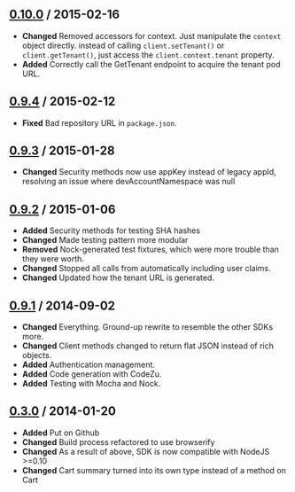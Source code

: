 [0.10.0](https://github.com/Mozu/mozu-node-sdk/releases/tag/v0.10.0) / 2015-02-16
-------------------------------------------------------------------------------------
*   **Changed** Removed accessors for context. Just manipulate the `context` object directly. instead of calling `client.setTenant()` or `client.getTenant()`, just access the `client.context.tenant` property.
*   **Added** Correctly call the GetTenant endpoint to acquire the tenant pod URL.

[0.9.4](https://github.com/Mozu/mozu-javascript-sdk/releases/tag/v0.9.4) / 2015-02-12
-------------------------------------------------------------------------------------
*   **Fixed** Bad repository URL in `package.json`.

[0.9.3](https://github.com/Mozu/mozu-javascript-sdk/releases/tag/v0.9.3) / 2015-01-28
-------------------------------------------------------------------------------------

*   **Changed** Security methods now use appKey instead of legacy appId, resolving an issue where devAccountNamespace was null

[0.9.2](https://github.com/Mozu/mozu-javascript-sdk/releases/tag/v0.9.2) / 2015-01-06
-------------------------------------------------------------------------------------

*   **Added** Security methods for testing SHA hashes
*   **Changed** Made testing pattern more modular
*   **Removed** Nock-generated test fixtures, which were more trouble than they were worth.
*   **Changed** Stopped all calls from automatically including user claims.
*   **Changed** Updated how the tenant URL is generated.

[0.9.1](https://github.com/Mozu/mozu-javascript-sdk/releases/tag/v0.9.1) / 2014-09-02
-------------------------------------------------------------------------------------

*   **Changed** Everything. Ground-up rewrite to resemble the other SDKs more. 
*   **Changed** Client methods changed to return flat JSON instead of rich objects.
*   **Added** Authentication management.
*   **Added** Code generation with CodeZu.
*   **Added** Testing with Mocha and Nock.

[0.3.0](https://github.com/Mozu/mozu-javascript-sdk/releases/tag/v0.3.0) / 2014-01-20
-------------------------------------------------------------------------------------

*   **Added** Put on Github
*   **Changed** Build process refactored to use browserify
*   **Changed** As a result of above, SDK is now compatible with NodeJS >=0.10
*   **Changed** Cart summary turned into its own type instead of a method on Cart
